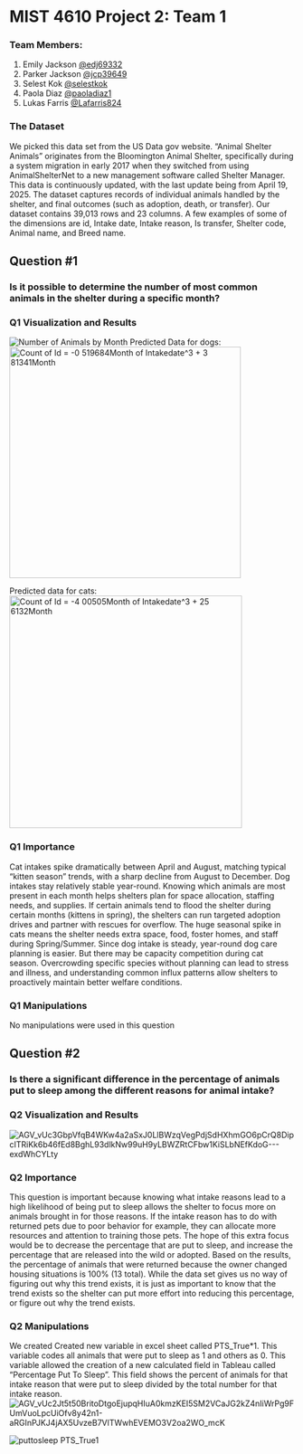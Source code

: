 # MIST 4610 Project 2: Team 1

### Team Members: 
1. Emily Jackson [@edj69332](https://github.com/edj69332)
3. Parker Jackson [@jcp39649](https://github.com/jcp39649)
4. Selest Kok [@selestkok](https://github.com/selestkok)
5. Paola Diaz [@paoladiaz1](https://github.com/paoladiaz1)
6. Lukas Farris [@Lafarris824](https://github.com/Lafarris824)

### The Dataset 
We picked this data set from the US Data gov website. “Animal Shelter Animals” originates from the Bloomington Animal Shelter, specifically during a system migration in early 2017 when they switched from using AnimalShelterNet to a new management software called Shelter Manager. This data is continuously updated, with the last update being from April 19, 2025. The dataset captures records of individual animals handled by the shelter, and final outcomes (such as adoption, death, or transfer). Our dataset contains 39,013 rows and 23 columns. A few examples of some of the dimensions are id, Intake date, Intake reason, Is transfer, Shelter code, Animal name, and Breed name. 

## Question #1
### Is it possible to determine the number of most common animals in the shelter during a specific month? 

### Q1 Visualization and Results
![Number of Animals by Month](https://github.com/user-attachments/assets/82df9cd3-e98e-42ac-aa9c-2e571ffa3e1b)
Predicted Data for dogs: <img width="409" alt="Count of Id = -0 519684Month of Intakedate^3 + 3 81341Month" src="https://github.com/user-attachments/assets/b2918363-d431-4913-80e9-6143db72511e" />

Predicted data for cats: <img width="411" alt="Count of Id = -4 00505Month of Intakedate^3 + 25 6132Month" src="https://github.com/user-attachments/assets/fe253397-71ac-42c4-874d-4e9af182271e" />

### Q1 Importance 
Cat intakes spike dramatically between April and August, matching typical “kitten season” trends, with a sharp decline from August to December. Dog intakes stay relatively stable year-round. Knowing which animals are most present in each month helps shelters plan for space allocation, staffing needs, and supplies. If certain animals tend to flood the shelter during certain months (kittens in spring), the shelters can run targeted adoption drives and partner with rescues for overflow. The huge seasonal spike in cats means the shelter needs extra space, food, foster homes, and staff during Spring/Summer. Since dog intake is steady, year-round dog care planning is easier. But there may be capacity competition during cat season. Overcrowding specific species without planning can lead to stress and illness, and understanding common influx patterns allow shelters to proactively maintain better welfare conditions.

### Q1 Manipulations
No manipulations were used in this question

## Question #2
### Is there a significant difference in the percentage of animals put to sleep among the different reasons for animal intake?

### Q2 Visualization and Results
![AGV_vUc3GbpVfqB4WKw4a2aSxJ0LlBWzqVegPdjSdHXhmGO6pCrQ8DipcITRiKk6b46fEd8BghL93dlkNw99uH9yLBWZRtCFbw1KiSLbNEfKdoG---exdWhCYLty](https://github.com/user-attachments/assets/550fbc9d-c4c3-48e0-b451-5e757c73e272)


### Q2 Importance 
This question is important because knowing what intake reasons lead to a high likelihood of being put to sleep allows the shelter to focus more on animals brought in for those reasons. If the intake reason has to do with returned pets due to poor behavior  for example, they can allocate more resources and attention to training those pets. The hope of this extra focus would be to decrease the percentage that are put to sleep, and increase the percentage that are released into the wild or adopted. Based on the results, the percentage of animals that were returned because the owner changed housing situations is 100% (13 total). While the data set gives us no way of figuring out why this trend exists, it is just as important to know that the trend exists so the shelter can put more effort into reducing this percentage, or figure out why the trend exists.

### Q2 Manipulations
We created Created new variable in excel sheet called PTS_True*1. This variable codes all animals that were put to sleep as 1 and others as 0. This variable allowed the creation of a new calculated field in Tableau called  “Percentage Put To Sleep”. This field shows the percent of animals for that intake reason that were put to sleep  divided by the total number for that intake reason.
![AGV_vUc2Jt5t50BritoDtgoEjupqHIuA0kmzKEI5SM2VCaJG2kZ4nIiWrPg9FUmVuoLpcUiOfv8y42n1-aRGInPJKJ4jAX5UvzeB7VlTWwhEVEMO3V2oa2WO_mcK](https://github.com/user-attachments/assets/3bf5e46b-6a2c-43e4-a8d6-0eaaafa3f958)

![puttosleep PTS_True1](https://github.com/user-attachments/assets/4be12ff3-f513-4b74-81f1-accc76199c31)

